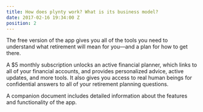 ```yaml
---
title: How does plynty work? What is its business model?
date: 2017-02-16 19:34:00 Z
position: 2
---
```


The free version of the app gives you all of the tools you need to understand what retirement will mean for you—and a plan for how to get there.

A $5 monthly subscription unlocks an active financial planner, which links to all of your financial accounts, and provides personalized advice, active updates, and more tools. It also gives you access to real human beings for confidential answers to all of your retirement planning questions.

A companion document includes detailed information about the features and functionality of the app.